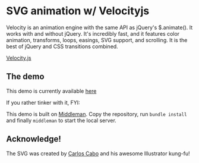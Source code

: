 # SVG animation w/ Velocityjs

Velocity is an animation engine with the same API as jQuery's $.animate().
It works with and without jQuery. It's incredibly fast, and it features color animation, transforms,
loops, easings, SVG support, and scrolling. It is the best of jQuery and CSS transitions combined.

[Velocity.js](http://julian.com/research/velocity/)


## The demo

This demo is currently available [here](http://velocity-demo.herokuapp.com)


If you rather tinker with it, FYI:

This demo is built on [Middleman](https://middlemanapp.com/).
Copy the repository, run `bundle install` and finally `middleman` to start the local server.


## Acknowledge!

The SVG was created by [Carlos Cabo](https://github.com/carloscabo) and his awesome Illustrator kung-fu!
